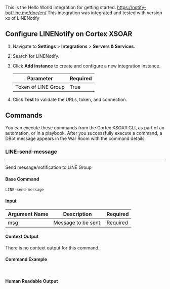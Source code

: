 This is the Hello World integration for getting started.
https://notify-bot.line.me/doc/en/
This integration was integrated and tested with version xx of LINENotify

## Configure LINENotify on Cortex XSOAR

1. Navigate to **Settings** > **Integrations** > **Servers & Services**.
2. Search for LINENotify.
3. Click **Add instance** to create and configure a new integration instance.

    | **Parameter** | **Required** |
    | --- | --- |
    | Token of LINE Group | True |

4. Click **Test** to validate the URLs, token, and connection.
## Commands
You can execute these commands from the Cortex XSOAR CLI, as part of an automation, or in a playbook.
After you successfully execute a command, a DBot message appears in the War Room with the command details.
### LINE-send-message
***
Send message/notification to LINE Group


#### Base Command

`LINE-send-message`
#### Input

| **Argument Name** | **Description** | **Required** |
| --- | --- | --- |
| msg | Message to be sent. | Required | 


#### Context Output

There is no context output for this command.

#### Command Example
``` ```

#### Human Readable Output


